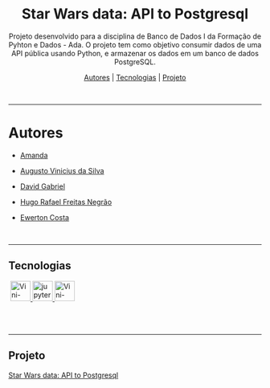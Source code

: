 <h1 align="center"> Star Wars data: API to Postgresql </h1>

<p align="center">
    Projeto desenvolvido para a disciplina de Banco de Dados I da Formação de Pyhton e Dados - Ada. O projeto tem como objetivo consumir dados de uma API pública usando Python, e armazenar os dados em um banco de dados PostgreSQL. 
</p>

<p align="center">
    <a href="##Autores">Autores</a> |
    <a href="##Tecnologias">Tecnologias</a> |
    <a href="##Projeto">Projeto</a> 
</p>
<br>

---

# Autores

- [Amanda](link)

- [Augusto Vinicius da Silva](https://github.com/Vinicius999)

- [David Gabriel](https://github.com/Fukubi)

- [Hugo Rafael Freitas Negrão](https://github.com/hugonegrao) 

- [Ewerton Costa](https://github.com/EwertonAvlis)

  

<br>

---

## Tecnologias

<p style='margin: 16px 4px 32px;'>
    <a href="https://www.python.org/" target="_blank" rel="noreferrer">
        <img src="https://cdn.jsdelivr.net/gh/devicons/devicon/icons/python/python-original.svg" alt="Vini-python" width="40" height="40" />
    </a>
	<a href="https://jupyter.org/" target="_blank" rel="noreferrer">
        <img src="https://cdn.jsdelivr.net/gh/devicons/devicon/icons/jupyter/jupyter-original-wordmark.svg" alt="jupyter" width="40" height="40" />
    </a>
    <a href="https://www.postgresql.org/" target="_blank" rel="noreferrer">
        <img src="https://cdn.jsdelivr.net/gh/devicons/devicon/icons/postgresql/postgresql-original.svg" alt="Vini-Postgress" height="40" width="40" >
    </a>
</p>

<br>

---

## Projeto

[Star Wars data: API to Postgresql](https://github.com/Vinicius999/API-to-Postgresql-Project/blob/main/projeto_modulo5_api_bd_v2.ipynb.ipynb)
